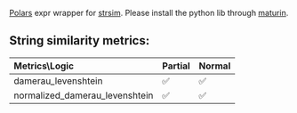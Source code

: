 [Polars](https://github.com/pola-rs/polars) expr wrapper for [strsim](https://docs.rs/strsim/latest/strsim/). Please install the python lib through [maturin](https://github.com/PyO3/maturin).





## String similarity metrics:

| Metrics\Logic | Partial | Normal |
|:---|:---|:---|
|damerau_levenshtein | &#x2705; | &#x2705; |
|normalized_damerau_levenshtein | &#x2705; | &#x2705; |
